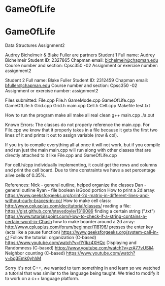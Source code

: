 # GameOfLife
# GameOfLife

Data Structures Assignment2

Audrey Bichelmeir & Blake Fuller are partners
Student 1
Full name: Audrey Bichelmeir
Student ID: 2327865
Chapman email: bichelmeir@chapman.edu
Course number and section: Cpsc350 -02
Assignment or exercise number: assignment2

Student 2
Full name: Blake Fuller
Student ID: 2312459
Chapman email: bfuller@chapman.edu
Course number and section: Cpsc350 -02
Assignment or exercise number: assignment2


Files submitted:
File.cpp
File.h
GameMode.cpp
GameOfLife.cpp
GameOfLife.h
Grid.cpp
Grid.h
main.cpp
Cell.h
Cell.cpp
Makefile
test.txt


How to run the program
make all
make all real clean
g++ main.cpp
./a.out

Known Errors:
The classes do not properly reference the main.cpp. For File.cpp we know that it
properly takes in a file because it gets the first two lines of it and prints it out to assign variable (row & col).

If you try to compile everything all at once it will not work, but if you compile and run just the main main.cpp will run along with other classes that are directly attached to it like File.cpp and GameOfLife.cpp

For cell.h/cpp individually implementing, it could get the rows and columns and print the cell board. Due to time constraints we have a set percentage alive cells of 0.35%.


References:
Nick - general outline, helped organize the classes
Dan - general outline
Ryan - file boolean isGood portion
How to print a 2d array: https://www.geeksforgeeks.org/print-2d-matrix-in-different-lines-and-without-curly-braces-in-cc/
How to make cell class: http://www.cplusplus.com/doc/tutorial/classes/
reading a file: https://gist.github.com/stevedoyle/1319089
finding a certain string (".txt") https://www.tutorialspoint.com/How-to-check-if-a-string-contains-a-certain-word-in-Chash
how to make boarder around a 2d array: http://www.cplusplus.com/forum/beginner/118196/
presses the enter key (acts like a pause function) https://www.geeksforgeeks.org/system-call-in-c/
Follow the tutorial:
organization (C-based) https://www.youtube.com/watch?v=flYIkz4XHQc
Displaying and Randomness (C-based) https://www.youtube.com/watch?v=zrA77vUSli4
Neighbor counting (C-based) https://www.youtube.com/watch?v=bg3Emk0yhhM

Sorry it's not C++, we wanted to turn something in and learn so we watched a tutorial that was similar to the language being taught. We tried to modify it to work on a c++ language platform. 

